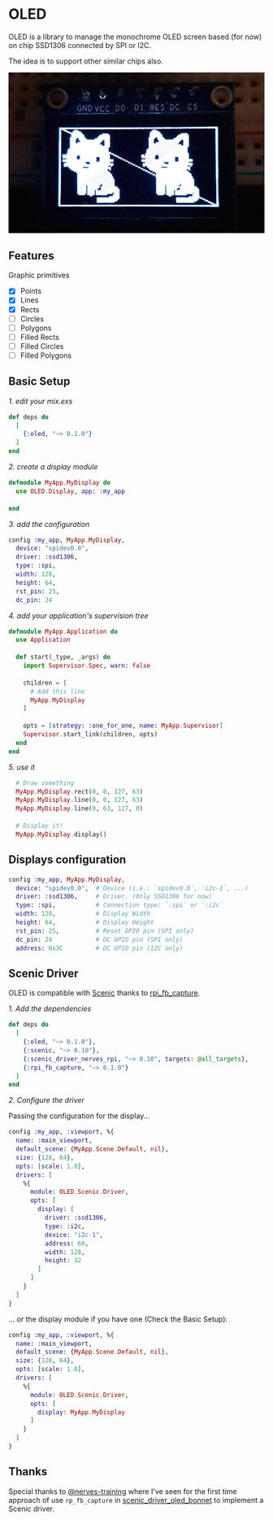# OLED

OLED is a library to manage the monochrome OLED screen based (for now) on chip SSD1306 connected by SPI or I2C.

The idea is to support other similar chips also.

![Sample](images/sample.jpeg)

## Features

Graphic primitives
- [x] Points
- [x] Lines
- [x] Rects
- [ ] Circles
- [ ] Polygons
- [ ] Filled Rects
- [ ] Filled Circles
- [ ] Filled Polygons

## Basic Setup

*1. edit your mix.exs*

```elixir
def deps do
  [
    {:oled, "~> 0.1.0"}
  ]
end
```

*2. create a display module*

```elixir
defmodule MyApp.MyDisplay do
  use OLED.Display, app: :my_app

end
```

*3. add the configuration*

```elixir
config :my_app, MyApp.MyDisplay,
  device: "spidev0.0",
  driver: :ssd1306,
  type: :spi,
  width: 128,
  height: 64,
  rst_pin: 25,
  dc_pin: 24
```

*4. add your application's supervision tree*
```elixir
defmodule MyApp.Application do
  use Application

  def start(_type, _args) do
    import Supervisor.Spec, warn: false

    children = [
      # Add this line
      MyApp.MyDisplay
    ]

    opts = [strategy: :one_for_one, name: MyApp.Supervisor]
    Supervisor.start_link(children, opts)
  end
end
```

*5. use it*

```elixir
  # Draw something
  MyApp.MyDisplay.rect(0, 0, 127, 63)
  MyApp.MyDisplay.line(0, 0, 127, 63)
  MyApp.MyDisplay.line(0, 63, 127, 0)

  # Display it!
  MyApp.MyDisplay.display()
```

## Displays configuration

```elixir
config :my_app, MyApp.MyDisplay,
  device: "spidev0.0",  # Device (i.e.: `spidev0.0`, `i2c-1`, ...)
  driver: :ssd1306,     # Driver. (Only SSD1306 for now)
  type: :spi,           # Connection type: `:spi` or `:i2c`
  width: 128,           # Display Width
  height: 64,           # Display Height
  rst_pin: 25,          # Reset GPIO pin (SPI only)
  dc_pin: 24            # DC GPIO pin (SPI only)
  address: 0x3C         # DC GPIO pin (I2C only)
```

## Scenic Driver

OLED is compatible with [Scenic](https://github.com/boydm/scenic) thanks to [rpi_fb_capture](https://github.com/fhunleth/rpi_fb_capture).

*1. Add the dependencies*

```elixir
def deps do
  [
    {:oled, "~> 0.1.0"},
    {:scenic, "~> 0.10"},
    {:scenic_driver_nerves_rpi, "~> 0.10", targets: @all_targets},
    {:rpi_fb_capture, "~> 0.1.0"}
  ]
end
```

*2. Configure the driver*

Passing the configuration for the display...

```elixir
config :my_app, :viewport, %{
  name: :main_viewport,
  default_scene: {MyApp.Scene.Default, nil},
  size: {128, 64},
  opts: [scale: 1.0],
  drivers: [
    %{
      module: OLED.Scenic.Driver,
      opts: [
        display: [
          driver: :ssd1306,
          type: :i2c,
          device: "i2c-1",
          address: 60,
          width: 128,
          height: 32
        ]
      ]
    }
  ]
}
```


... or the display module if you have one (Check the Basic Setup):

```elixir
config :my_app, :viewport, %{
  name: :main_viewport,
  default_scene: {MyApp.Scene.Default, nil},
  size: {128, 64},
  opts: [scale: 1.0],
  drivers: [
    %{
      module: OLED.Scenic.Driver,
      opts: [
        display: MyApp.MyDisplay
      ]
    }
  ]
}

```

## Thanks

Special thanks to [@nerves-training](https://github.com/nerves-training) where I've seen for the first time approach of use `rp_fb_capture` in [scenic_driver_oled_bonnet](https://github.com/nerves-training/scenic_driver_oled_bonnet) to implement a Scenic driver.


